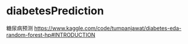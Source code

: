 # diabetesPrediction
糖尿病预测
https://www.kaggle.com/code/tumpanjawat/diabetes-eda-random-forest-hp#INTRODUCTION

